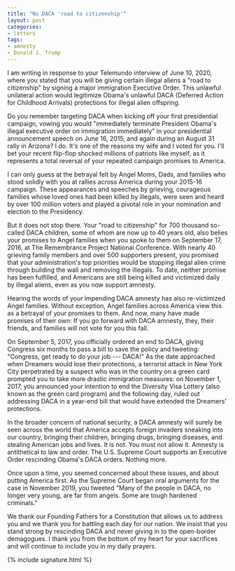 ```yaml
---
title: "No DACA 'road to citizenship'"
layout: post
categories:
- letters
tags:
- amnesty
- Donald J. Trump
---
```


I am writing in response to your Telemundo interview of June 10, 2020, where you stated that you will be giving certain illegal aliens a "road to citizenship" by signing a major immigration Executive Order. This unlawful unilateral action would legitimize Obama's unlawful DACA (Deferred Action for Childhood Arrivals) protections for illegal alien offspring.

Do you remember targeting DACA when kicking off your first presidential campaign, vowing you would "immediately terminate President Obama's illegal executive order on immigration immediately" in your presidential announcement speech on June 16, 2015, and again during an August 31 rally in Arizona? I do. It's one of the reasons my wife and I voted for you. I'll bet your recent flip-flop shocked millions of patriots like myself, as it represents a total reversal of your repeated campaign promises to America.

I can only guess at the betrayal felt by Angel Moms, Dads, and families who stood solidly with you at rallies across America during your 2015-16 campaign. These appearances and speeches by grieving, courageous families whose loved ones had been killed by illegals, were seen and heard by over 100 million voters and played a pivotal role in your nomination and election to the Presidency.

But it does not stop there. Your "road to citizenship" for 700 thousand so-called DACA children, some of whom are now up to 40 years old, also belies your promises to Angel families when you spoke to them on September 17, 2016, at The Remembrance Project National Conference. With nearly 40 grieving family members and over 500 supporters present, you promised that your administration's top priorities would be stopping illegal alien crime through building the wall and removing the illegals. To date, neither promise has been fulfilled, and Americans are still being killed and victimized daily by illegal aliens, even as you now support amnesty.

Hearing the words of your impending DACA amnesty has also re-victimized Angel families. Without exception, Angel families across America view this as a betrayal of your promises to them. And now, many have made promises of their own: If you go forward with DACA amnesty, they, their friends, and families will not vote for you this fall.

On September 5, 2017, you officially ordered an end to DACA, giving Congress six months to pass a bill to save the policy and tweeting: "Congress, get ready to do your job --- DACA!" As the date approached when Dreamers would lose their protections, a terrorist attack in New York City perpetrated by a suspect who was in the country on a green card prompted you to take more drastic immigration measures: on November 1, 2017, you announced your intention to end the Diversity Visa Lottery (also known as the green card program) and the following day, ruled out addressing DACA in a year-end bill that would have extended the Dreamers' protections.

In the broader concern of national security, a DACA amnesty will surely be seen across the world that America accepts foreign invaders sneaking into our country, bringing their children, bringing drugs, bringing diseases, and stealing American jobs and lives. It is not. You must not allow it. Amnesty is antithetical to law and order. The U.S. Supreme Court supports an Executive Order rescinding Obama's DACA orders. Nothing more.

Once upon a time, you seemed concerned about these issues, and about putting America first. As the Supreme Court began oral arguments for the case in November 2019, you tweeted "Many of the people in DACA, no longer very young, are far from angels. Some are tough hardened criminals."

We thank our Founding Fathers for a Constitution that allows us to address you and we thank you for battling each day for our nation. We insist that you stand strong by rescinding DACA and never giving in to the open-border demagogues. I thank you from the bottom of my heart for your sacrifices and will continue to include you in my daily prayers.

{% include signature.html %}
